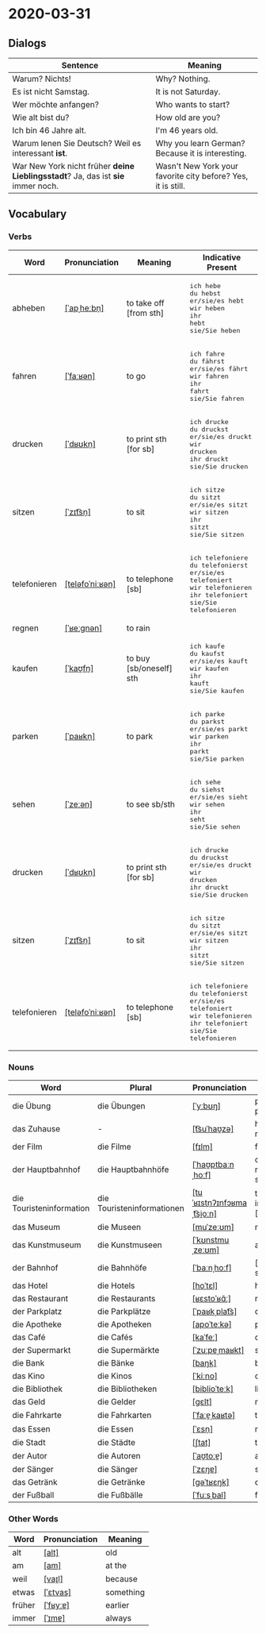 # 2020-03-31

## Dialogs

| Sentence                                                     | Meaning                                                      |
| ------------------------------------------------------------ | ------------------------------------------------------------ |
| Warum? Nichts!                                               | Why? Nothing.                                                |
| Es ist nicht Samstag.                                        | It is not Saturday.                                          |
| Wer möchte anfangen?                                         | Who wants to start?                                          |
| Wie alt bist du?                                             | How old are you?                                             |
| Ich bin 46 Jahre alt.                                        | I'm 46 years old.                                            |
| Warum lenen Sie Deutsch? Weil es interessant **ist**.        | Why you learn German? Because it is interesting.             |
| War New York nicht früher **deine Lieblingsstadt**? Ja, das ist **sie** immer noch. | Wasn't New York your favorite city before? Yes, it is still. |

## Vocabulary

### Verbs

| Word         | Pronunciation | Meaning | Indicative Present |
| ------------ | ------------- | ------- | ------------------ |
|abheben|[[ˈapˌheːbn̩]](https://cdn.duden.de/_media_/audio/ID4113033_160438194.mp3)|to take off [from sth]|<pre>ich       hebe<br>du        hebst<br>er/sie/es hebt<br>wir       heben<br>ihr       hebt<br>sie/Sie   heben</pre>|
|fahren|[[ˈfaːʁən]](https://cdn.duden.de/_media_/audio/ID4111880_461734065.mp3)|to go|<pre>ich       fahre<br>du        fährst<br>er/sie/es fährt<br>wir       fahren<br>ihr       fahrt<br>sie/Sie   fahren</pre>|
|drucken|[[ˈdʁʊkn̩]](https://cdn.duden.de/_media_/audio/ID4115160_278262438.mp3)|to print sth [for sb]|<pre>ich       drucke<br>du        druckst<br>er/sie/es druckt<br>wir       drucken<br>ihr       druckt<br>sie/Sie   drucken</pre>|
|sitzen|[[ˈzɪt͡sn̩]](https://cdn.duden.de/_media_/audio/ID4116491_214318546.mp3)|to sit|<pre>ich       sitze<br>du        sitzt<br>er/sie/es sitzt<br>wir       sitzen<br>ihr       sitzt<br>sie/Sie   sitzen</pre>|
|telefonieren|[[teləfoˈniːʁən]](https://cdn.duden.de/_media_/audio/ID4117021_112493480.mp3)|to telephone [sb]|<pre>ich       telefoniere<br>du        telefonierst<br>er/sie/es telefoniert<br>wir       telefonieren<br>ihr       telefoniert<br>sie/Sie   telefonieren</pre>|
|regnen|[[ˈʁeːɡnən]](https://cdn.duden.de/_media_/audio/ID4109835_422157660.mp3)|to rain||
|kaufen|[[ˈkaʊ̯fn̩]](https://cdn.duden.de/_media_/audio/ID4113243_110750001.mp3)|to buy [sb/oneself] sth|<pre>ich       kaufe<br>du        kaufst<br>er/sie/es kauft<br>wir       kaufen<br>ihr       kauft<br>sie/Sie   kaufen</pre>|
|parken|[[ˈpaʁkn̩]](https://cdn.duden.de/_media_/audio/ID4111343_381196571.mp3)|to park|<pre>ich       parke<br>du        parkst<br>er/sie/es parkt<br>wir       parken<br>ihr       parkt<br>sie/Sie   parken</pre>|
|sehen|[[ˈzeːən]](https://cdn.duden.de/_media_/audio/ID4112937_221048555.mp3)|to see sb/sth|<pre>ich       sehe<br>du        siehst<br>er/sie/es sieht<br>wir       sehen<br>ihr       seht<br>sie/Sie   sehen</pre>|
|drucken|[[ˈdʁʊkn̩]](https://cdn.duden.de/_media_/audio/ID4115160_278262438.mp3)|to print sth [for sb]|<pre>ich       drucke<br>du        druckst<br>er/sie/es druckt<br>wir       drucken<br>ihr       druckt<br>sie/Sie   drucken</pre>|
|sitzen|[[ˈzɪt͡sn̩]](https://cdn.duden.de/_media_/audio/ID4116491_214318546.mp3)|to sit|<pre>ich       sitze<br>du        sitzt<br>er/sie/es sitzt<br>wir       sitzen<br>ihr       sitzt<br>sie/Sie   sitzen</pre>|
|telefonieren|[[teləfoˈniːʁən]](https://cdn.duden.de/_media_/audio/ID4117021_112493480.mp3)|to telephone [sb]|<pre>ich       telefoniere<br>du        telefonierst<br>er/sie/es telefoniert<br>wir       telefonieren<br>ihr       telefoniert<br>sie/Sie   telefonieren</pre>|

### Nouns

| Word                     | Plural | Pronunciation | Meaning |
| ------------------------ | ------ | ------------- | ------- |
|die Übung|die Übungen|[[ˈyːbʊŋ]](https://cdn.duden.de/_media_/audio/ID4119845_117130579.mp3)|practice no pl|
|das Zuhause|-|[[t͡suˈhaʊ̯zə]](https://cdn.duden.de/_media_/audio/ID4107912_187479534.mp3)|home no art, no pl|
|der Film|die Filme|[[fɪlm]](https://cdn.duden.de/_media_/audio/ID4107716_279655718.mp3)|film|
|der Hauptbahnhof|die Hauptbahnhöfe|[[ˈhaʊ̯ptbaːnˌhoːf]](https://cdn.duden.de/_media_/audio/ID4106559_149675921.mp3)|central  [or main]  station|
|die Touristeninformation|die Touristeninformationen|[[tuˈʁɪstn̩ʔɪnfɔʁmaˌt͡si̯oːn]](https://upload.wikimedia.org/wikipedia/commons/1/16/De-Touristeninformation.ogg)|tourist information [office]|
|das Museum|die Museen|[[muˈzeːʊm]](https://cdn.duden.de/_media_/audio/ID4111739_449239185.mp3)|museum|
|das Kunstmuseum|die Kunstmuseen|[[ˈkʊnstmuˌzeːʊm]](https://upload.wikimedia.org/wikipedia/commons/4/4e/De-Kunstmuseum.ogg)|art museum|
|der Bahnhof|die Bahnhöfe|[[ˈbaːnˌhoːf]](https://cdn.duden.de/_media_/audio/ID4115705_519986632.mp3)|[railway] station|
|das Hotel|die Hotels|[[hoˈtɛl]](https://cdn.duden.de/_media_/audio/ID4107650_46597935.mp3)|hotel|
|das Restaurant|die Restaurants|[[ʁɛstoˈʁɑ̃ː]](https://cdn.duden.de/_media_/audio/ID4112204_200462366.mp3)|restaurant|
|der Parkplatz|die Parkplätze|[[ˈpaʁkˌplat͡s]](https://cdn.duden.de/_media_/audio/ID4113205_331174512.mp3)|car park Brit|
|die Apotheke|die Apotheken|[[apoˈteːkə]](https://cdn.duden.de/_media_/audio/ID4112743_148743604.mp3)|pharmacy|
|das Café|die Cafés|[[kaˈfeː]](https://cdn.duden.de/_media_/audio/ID4117789_41626140.mp3)|café|
|der Supermarkt|die Supermärkte|[[ˈzuːpɐˌmaʁkt]](https://cdn.duden.de/_media_/audio/ID4115649_169400026.mp3)|supermarket|
|die Bank|die Bänke|[[baŋk]](https://cdn.duden.de/_media_/audio/ID4110280_297169903.mp3)|bench|
|das Kino|die Kinos|[[ˈkiːno]](https://cdn.duden.de/_media_/audio/ID4112280_341627782.mp3)|cinema|
|die Bibliothek|die Bibliotheken|[[biblioˈteːk]](https://cdn.duden.de/_media_/audio/ID4113423_292081637.mp3)|library|
|das Geld|die Gelder|[[ɡɛlt]](https://cdn.duden.de/_media_/audio/ID4110983_406922539.mp3)|money no pl|
|die Fahrkarte|die Fahrkarten|[[ˈfaːɐ̯ˌkaʁtə]](https://cdn.duden.de/_media_/audio/ID4116432_253428344.mp3)|ticket to|
|das Essen|die Essen|[[ˈɛsn̩]](https://cdn.duden.de/_media_/audio/ID4110882_3283053.mp3)|meal|
|die Stadt|die Städte|[[ʃtat]](https://cdn.duden.de/_media_/audio/ID4107010_70679654.mp3)|town|
|der Autor|die Autoren|[[ˈaʊ̯toːɐ̯]](https://cdn.duden.de/_media_/audio/ID4117532_403551565.mp3)|author|
|der Sänger|die Sänger|[[ˈzɛŋɐ]](https://cdn.duden.de/_media_/audio/ID4110354_230147352.mp3)|songbird|
|das Getränk|die Getränke|[[ɡəˈtʁɛŋk]](https://cdn.duden.de/_media_/audio/ID4109370_223340091.mp3)|drink|
|der Fußball|die Fußbälle|[[ˈfuːsˌbal]](https://cdn.duden.de/_media_/audio/ID4117290_236415067.mp3)|football Brit|

### Other Words

| Word   | Pronunciation | Meaning |
| ------ | ------------- | ------- |
|alt|[[alt]](https://cdn.duden.de/_media_/audio/ID4113924_315216207.mp3)|old|
|am|[[am]](https://cdn.duden.de/_media_/audio/ID4113217_183879764.mp3)|at the|
|weil|[[vaɪ̯l]](https://cdn.duden.de/_media_/audio/ID4117081_464094245.mp3)|because|
|etwas|[[ˈɛtvas]](https://cdn.duden.de/_media_/audio/ID4110825_343692448.mp3)|something|
|früher|[[ˈfʁyːɐ]](https://cdn.duden.de/_media_/audio/ID4129973_3800264.mp3)|earlier|
|immer|[[ˈɪmɐ]](https://cdn.duden.de/_media_/audio/ID4128518_394014332.mp3)|always|

<link rel="stylesheet" href="../styles.css">